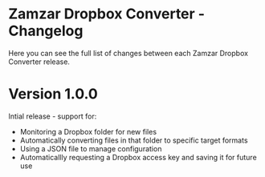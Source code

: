 # Zamzar Dropbox Converter - Changelog

Here you can see the full list of changes between each Zamzar Dropbox Converter release.

# Version 1.0.0

Intial release - support for:

* Monitoring a Dropbox folder for new files
* Automatically converting files in that folder to specific target formats
* Using a JSON file to manage configuration
* Automaticallly requesting a Dropbox access key and saving it for future use